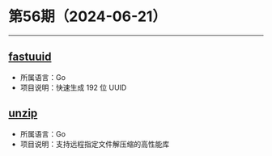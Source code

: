 # 第56期（2024-06-21）

---
## [fastuuid](https://github.com/rogpeppe/fastuuid)
- 所属语言：Go
- 项目说明：快速生成 192 位 UUID

## [unzip](https://github.com/go-pay/unzip)
- 所属语言：Go
- 项目说明：支持远程指定文件解压缩的高性能库
